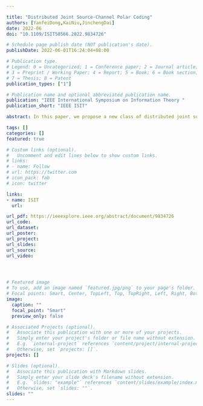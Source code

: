 ```yaml
---

title: "Distributed Joint Source-Channel Polar Coding"
authors: [YanfeiDong,KaiNiu,JinchengDai]
date: 2022-06
doi: "10.1109/ISIT50566.2022.9834726"

# Schedule page publish date (NOT publication's date).
publishDate: 2022-06-01T16:24:04+08:00

# Publication type.
# Legend: 0 = Uncategorized; 1 = Conference paper; 2 = Journal article;
# 3 = Preprint / Working Paper; 4 = Report; 5 = Book; 6 = Book section;
# 7 = Thesis; 8 = Patent
publication_types: ["1"]

# Publication name and optional abbreviated publication name.
publication: "IEEE International Symposium on Information Theory "
publication_short: "IEEE ISIT"

abstract: In this paper, we propose a new class of distributed joint source-channel coding (DJSCC) methods, namely triple polar codes (T-PC), for transmitting a pair of correlated binary sources over noisy channels. In the T-PC structure, one source is protected by a systematic polar code  (SPC), and the other source is encoded into a double polar code (D-PC) word. Following this, we prove the T-PC approaches the corner point of the achievable rate-region of DJSCC. We further propose a distributed joint source-channel decoding algorithm, which involves two components: a cyclic redundancy check (CRC) aided successive cancellation list (CA-SCL) decoding of the SPC and a joint successive cancellation list (J-SCL) decoding of the D-PC. The CA-SCL and J-SCL decoding procedures alternately generate hard-decisions of sources which are iteratively exchanged as the side information and result in superior performance compared with the state-of-the-art polar code based DJSCC scheme.

tags: []
categories: []
featured: true

# Custom links (optional).
#   Uncomment and edit lines below to show custom links.
# links:
# - name: Follow
# url: https://twitter.com
# icon_pack: fab
# icon: twitter

links:
- name: ISIT
  url: 

url_pdf: https://ieeexplore.ieee.org/abstract/document/9834726
url_code: 
url_dataset:
url_poster:
url_project: 
url_slides:
url_source: 
url_video:




# Featured image
# To use, add an image named `featured.jpg/png` to your page's folder. 
# Focal points: Smart, Center, TopLeft, Top, TopRight, Left, Right, BottomLeft, Bottom, BottomRight.
image:
  caption: ""
  focal_point: "Smart"
  preview_only: false

# Associated Projects (optional).
#   Associate this publication with one or more of your projects.
#   Simply enter your project's folder or file name without extension.
#   E.g. `internal-project` references `content/project/internal-project/index.md`.
#   Otherwise, set `projects: []`.
projects: []

# Slides (optional).
#   Associate this publication with Markdown slides.
#   Simply enter your slide deck's filename without extension.
#   E.g. `slides: "example"` references `content/slides/example/index.md`.
#   Otherwise, set `slides: ""`.
slides: ""
---
```

